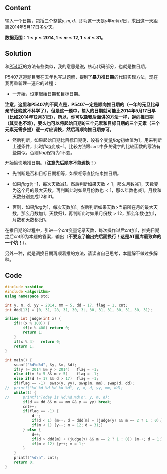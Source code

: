 ## Content
输入一个日期，包括三个整数$y,m,d$，即为这一天是$y$年$m$月$d$日，求出这一天距离$2014$年$5$月$17$日多少天。

**数据范围：$1\leqslant y\leqslant2014,1\leqslant m\leqslant12,1\leqslant d\leqslant31$。**

## Solution
和[P5407](https://www.luogu.com.cn/problem/P5407)的方法有些类似，我的意思是说，核心代码部分，也就是推日期。

P5407这道题目我在去年也写过题解，提到了**暴力推日期**的代码实现方法，现在我再重新理一遍它的过程：

- 一开始，设定起始日期和目标日期。

**注意，这里和P5407的不同点是，P5407一定是顺向推日期的（一年的元旦比母亲节还晚就不科学了），但是这一题中，输入的日期就可能比2014年5月17日早（比如2014年12月31日），所以，你可以像我后面讲的方法一样，逆向推日期（其实也不难），要么也可以将起始日期的三个元素和目标日期的三个元素（三个元素无需多提）逐一对应调换，然后再顺向推日期亦可。**

- 然后判断，如果起始日期比目标日期晚，设有个变量$flag$初始值为$1$，用来判断上述条件，此时$flag$变成$-1$。比较方法跟$\texttt{sort}$中多关键字的比较函数的写法有些类似。否则$flag$保持为$1$不变。

开始愉快地推日期。（**注意先后顺序不能调换！**）

- 先判断是否和目标日期相等，如果相等直接结束推日期。

- 如果$flag$为$-1$，每次天数减$1$。然后判断如果天数$<1$，那么月数减$1$，天数变为这个月的最大天数。再判断此时如果月份数也$<1$，那么年数也减$1$，月数和天数分别变成$12$和$31$。

- 否则，如果$flag$为$1$，每次天数加$1$。然后判断如果天数$>$当前所在月的最大天数，那么月数加$1$，天数归$1$，再判断此时如果月份数$>12$，那么年数也加$1$，月数和天数都归1。

在推日期的过程中，引进一个$cnt$变量记录天数，每次操作过后$cnt$加$1$，推完日期之后$cnt$即为本题的答案，输出（**不要忘了输出完后面换行！这是AT题库最致命的一个坑！**）。

另外一种，就是调换日期再顺着推的方法，请读者自己思考，本题解不做过多解释。

## Code
```cpp
#include <cstdio>
#include <algorithm>
using namespace std;

int y, m, d, yy = 2014, mm = 5, dd = 17, flag = 1, cnt;
int ddd[13] = {0, 31, 28, 31, 30, 31, 30, 31, 31, 30, 31, 30, 31};

inline int judge(int x) {
	if(!(x % 100)) {
		if(x % 400)	return 0;
		return 1;
	}
	if(x % 4)	return 0;
	return 1;
}

int main() {
	scanf("%d%d%d", &y, &m, &d);
	if(y != 2014 && y > 2014)	flag = -1;
	else if(m != 5 && m > 5)	flag = -1;
	else if(d != 17 && d > 17)	flag = -1;
	if(flag == -1)	swap(y, yy), swap(m, mm), swap(d, dd);
//	printf("%d %d %d %d %d %d", y, m, d, yy, mm, dd);
	while(1) {
//		printf("Today is %d.%d.%d\n", y, m, d);
		if(d == dd && m == mm && y == yy) break;
		cnt++;
		if(flag == -1) {
			d--;
			if(d < 1) {m--; d = ddd[m] + (judge(y) && m == 2 ? 1 : 0);}
			if(m < 1) {y--; m = 12; d = 31;}
		} else {
			d++;
			if(d > ddd[m] + (judge(y) && m == 2 ? 1 : 0)) {m++; d = 1;} 
			if(m > 12) {y++; m = 1;}
		}
	}
	printf("%d\n", cnt);
	return 0;
}
```